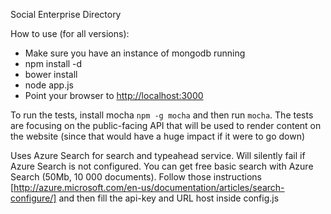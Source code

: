 Social Enterprise Directory

How to use (for all versions):
- Make sure you have an instance of mongodb running
- npm install -d
- bower install
- node app.js
- Point your browser to [http://localhost:3000](http://localhost:3000)

To run the tests, install mocha `npm -g mocha` and then run `mocha`. The tests are focusing on the public-facing API that will be used to render content on the website (since that would have a huge impact if it were to go down)

Uses Azure Search for search and typeahead service. Will silently fail if Azure Search is not configured. You can get free basic search with Azure Search (50Mb, 10 000 documents). Follow those instructions [http://azure.microsoft.com/en-us/documentation/articles/search-configure/] and then fill the api-key and URL host inside config.js